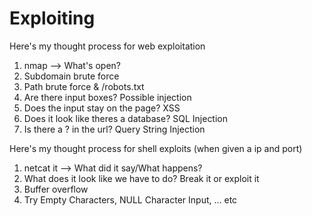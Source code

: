 # Exploiting

Here's my thought process for web exploitation
1) nmap --> What's open?
2) Subdomain brute force
3) Path brute force & /robots.txt
4) Are there input boxes? Possible injection
5) Does the input stay on the page? XSS
6) Does it look like theres a database? SQL Injection
7) Is there a ? in the url? Query String Injection

Here's my thought process for shell exploits (when given a ip and port)
1) netcat it --> What did it say/What happens?
2) What does it look like we have to do? Break it or exploit it
3) Buffer overflow
4) Try Empty Characters, NULL Character Input, ... etc
